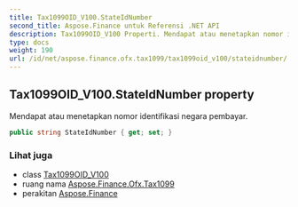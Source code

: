 ```yaml
---
title: Tax1099OID_V100.StateIdNumber
second_title: Aspose.Finance untuk Referensi .NET API
description: Tax1099OID_V100 Properti. Mendapat atau menetapkan nomor identifikasi negara pembayar.
type: docs
weight: 190
url: /id/net/aspose.finance.ofx.tax1099/tax1099oid_v100/stateidnumber/
---
```

## Tax1099OID_V100.StateIdNumber property

Mendapat atau menetapkan nomor identifikasi negara pembayar.

```csharp
public string StateIdNumber { get; set; }
```

### Lihat juga

* class [Tax1099OID_V100](../)
* ruang nama [Aspose.Finance.Ofx.Tax1099](../../tax1099oid_v100/)
* perakitan [Aspose.Finance](../../../)


